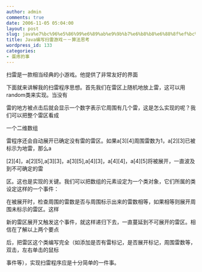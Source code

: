 ```yaml
---
author: admin
comments: true
date: 2006-11-05 05:04:00
layout: post
slug: java%e7%bc%96%e5%86%99%e6%89%ab%e9%9b%b7%e6%b8%b8%e6%88%8f%ef%bc%8d%ef%bc%8d%e7%ae%97%e6%b3%95%e6%80%9d%e8%80%83
title: Java编写扫雷游戏－－算法思考
wordpress_id: 133
categories:
- 蛋疼的事
---
```


扫雷是一款相当经典的小游戏。他提供了非常友好的界面  
  
下面就来讲解我的扫雷程序思想。首先我们在雷区上随机地放上雷，这可以用random类来实现。当没有  
  
雷的地方被点击后就会显示一个数字表示它周围有几个雷，这是怎么实现的呢？我们可以把整个雷区看成  
  
一个二维数组  
  
雷程序还会自动展开已确定没有雷的雷区。如果a[3][4]周围雷数为1，a[2][3]已被标示为地雷，那么a  
  
[2][4]，a[2][5],a[3][3]，a[3][5],a[4][3]，a[4][4]，a[4][5]将被展开，一直波及到不可确定的雷  
  
区。这也是实现的关键。我们可以把数组的元素设定为一个类对象，它们所属的类设定这样的一个事件：  
  
在被展开时，检查周围的雷数是否与周围标示出来的雷数相等，如果相等则展开周围未标示的雷区。这样  
  
新的雷区展开又触发这个事件，就这样递归下去，一直蔓延到不可展开的雷区。相信在了解以上两个要点  
  
后，把雷区这个类编写完全（如添加是否有雷标记，是否展开标记，周围雷数等，双击，左右单击的鼠标  
  
事件等），实现扫雷程序应是十分简单的一件事。  


